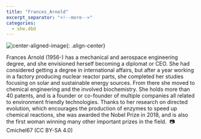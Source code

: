 ```yaml
---
title: "Frances_Arnold"
excerpt_separator: "<!--more-->"
categories:
  - she.dbd
---
```



![center-aligned-image](https://cdn.pixabay.com/photo/2020/10/26/16/56/man-5687861_1280.png){: .align-center}


Frances Arnold (1956-) has a mechanical and aerospace engineering degree, and she envisioned herself becoming a diplomat or CEO. She had considered getting a degree in international affairs, but after a year working in a factory producing nuclear reactor parts, she completed her studies focusing on solar and sustainable energy sources. From there she moved to chemical engineering and the involved biochemistry. She holds more than 40 patents, and is a founder or co-founder of multiple companies all related to environment friendly technologies. Thanks to her research on directed evolution, which encourages the production of enzymes to speed up chemical reactions, she was awarded the Nobel Prize in 2018, and is also the first woman winning many other important prizes in the field.⁠
⁠
📷 Cmichel67 (CC BY-SA 4.0)⁠

